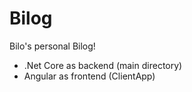 # Bilog
Bilo's personal Bilog!


- .Net Core as backend (main directory)
- Angular as frontend (ClientApp)
